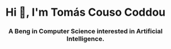 <h1 align="center">Hi 👋, I'm Tomás Couso Coddou</h1>
<h3 align="center">A Beng in Computer Science interested in Artificial Intelligence. </h3>
